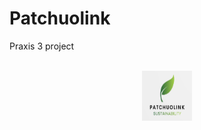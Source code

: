 # Patchuolink
Praxis 3 project

<!-- PROJECT LOGO -->
<br />
<div align="center">
    <img src="hub/apps/static/assets/img/brand/patchoulink.png" alt="Logo" width="80" height="80">
  </a>
</div>

